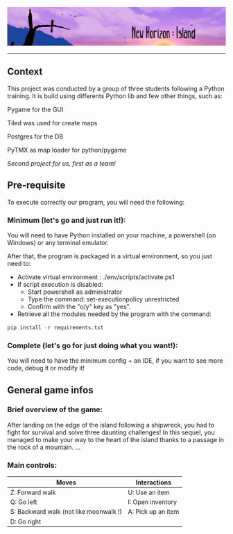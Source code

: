 <!-- # Projet12 -->

![New Horizon: Island banner](https://github.com/Hidorion/Projet12/blob/master/docs/readme_extras/game_banner.png "New Horizon: Island")

---

## Context
This project was conducted by a group of three students following a Python training. 
It is build using differents Python lib and few other things, such as:

Pygame for the GUI
<!-- [Pygame]: https://github.com/Hidorion/Projet12/blob/master/docs/readme_extras/pygame-logo.e78e57db3000.png "Pygame Logo" -->
Tiled was used for create maps
<!-- [Tiled]: https://github.com/Hidorion/Projet12/blob/master/docs/readme_extras/tiled-logo-white.png "Tiled Logo" -->
Postgres for the DB
<!-- [Postgres]: https://github.com/Hidorion/Projet12/blob/master/docs/readme_extras/PostgreSQL.png "Postgres Logo" -->
PyTMX as map loader for python/pygame


*Second project for us, first as a team!*

## Pre-requisite
To execute correctly our program, you will need the following:
### Minimum (let's go and just run it!):
You will need to have Python installed on your machine, a powershell (on Windows) or any terminal emulator. 

After that, the program is packaged in a virtual environment, so you just need to:
* Activate virtual environment : ./env/scripts/activate.ps1
* If script execution is disabled:
    * Start powershell as administrator
    * Type the command: set-executionpolicy unrestricted
    * Confirm with the "o/y" key as "yes".
* Retrieve all the modules needed by the program with the command: 
```python
pip install -r requirements.txt 
```


### Complete (let's go for just doing what you want!):
You will need to have the minimum config + an IDE, if you want to see more code, debug it or modify it!

## General game infos

### Brief overview of the game:
After landing on the edge of the island following a shipwreck, you had to fight for survival and solve three daunting challenges!
In this sequel, you managed to make your way to the heart of the island thanks to a passage in the rock of a mountain.
...



### Main controls:

Moves | Interactions
------------ | -------------
Z: Forward walk | U: Use an item
Q: Go left | I: Open inventory
S: Backward walk (not like moonwalk !) | A: Pick up an item
D: Go right |

